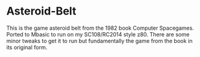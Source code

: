 # Asteroid-Belt
This is the game asteroid belt from the 1982 book Computer Spacegames. Ported to Mbasic to run on my SC108/RC2014 style z80. There are some minor tweaks to get it to run but fundamentally the game from the book in its original form.
